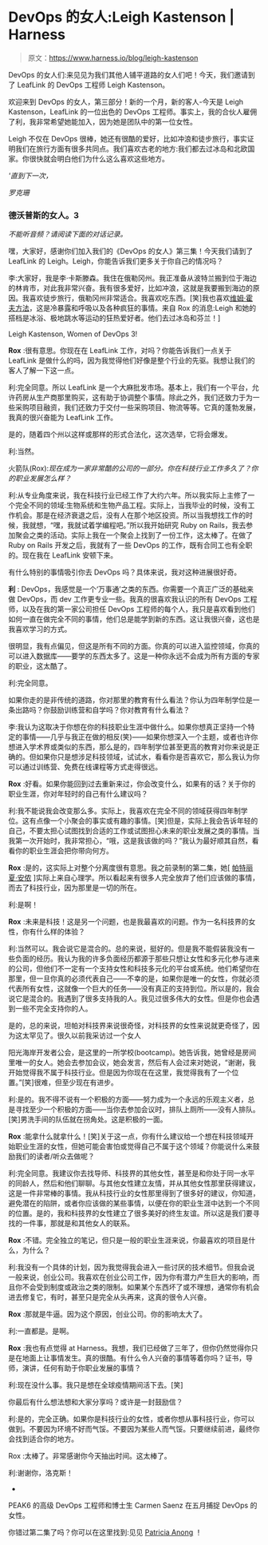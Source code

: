 # DevOps 的女人:Leigh Kastenson | Harness

> 原文：<https://www.harness.io/blog/leigh-kastenson>

DevOps 的女人们:来见见为我们其他人铺平道路的女人们吧！今天，我们邀请到了 LeafLink 的 DevOps 工程师 Leigh Kastenson。

欢迎来到 DevOps 的女人，第三部分！新的一个月，新的客人-今天是 Leigh Kastenson，LeafLink 的一位出色的 DevOps 工程师。事实上，我的合伙人雇佣了利，我非常希望她能加入，因为她是团队中的第一位女性。

Leigh 不仅在 DevOps 很棒，她还有很酷的爱好，比如冲浪和徒步旅行，事实证明我们在旅行方面有很多共同点。我们喜欢古老的地方:我们都去过冰岛和北欧国家。你很快就会明白他们为什么这么喜欢这些地方。

*'直到下一次，*

*罗克珊*

### 德沃普斯的女人。3

*不能听音频？请阅读下面的对话记录。*

嘿，大家好，感谢你们加入我们的《DevOps 的女人》第三集！今天我们请到了 LeafLink 的 Leigh。Leigh，你能告诉我们更多关于你自己的情况吗？

李:大家好，我是李·卡斯滕森。我住在俄勒冈州。我正准备从波特兰搬到位于海边的林肯市，对此我非常兴奋。我有很多爱好，比如冲浪，这就是我要搬到海边的原因。我喜欢徒步旅行，俄勒冈州非常适合。我喜欢吃东西。[笑]我也喜欢[维姆·霍夫方法](https://www.wimhofmethod.com/)，这是冷暴露和呼吸以及各种疯狂的事情。来自 Rox 的消息:Leigh 和她的搭档是冰浴、极地跳水等运动的狂热爱好者。他们去过冰岛和芬兰！]

Leigh Kastenson, Women of DevOps 3!

**Rox** :很有意思。你现在在 LeafLink 工作，对吗？你能告诉我们一点关于 LeafLink 是做什么的吗，因为我觉得他们好像是整个行业的先驱。我想让我们的客人了解一下这一点。

利:完全同意。所以 LeafLink 是一个大麻批发市场。基本上，我们有一个平台，允许药房从生产商那里购买，这有助于协调整个事情。除此之外，我们还致力于为一些采购项目融资，我们还致力于交付一些采购项目、物流等等。它真的蓬勃发展，我真的很兴奋能为 LeafLink 工作。

是的，随着四个州以这样或那样的形式合法化，这次选举，它将会爆发。

利:当然。

火箭队(Rox):*现在成为一家非常酷的公司的一部分。你在科技行业工作多久了？你的职业发展怎么样？*

利:从专业角度来说，我在科技行业已经工作了大约六年。所以我实际上主修了一个完全不同的领域:生物系统和生物产品工程。实际上，当我毕业的时候，没有工作机会。那是在经济衰退之后，没有人在那个地区投资。所以当我想找工作的时候，我就想，“嘿，我就试着学编程吧。”所以我开始研究 Ruby on Rails，我去参加聚会之类的活动。实际上我在一个聚会上找到了一份工作，这太棒了。在做了 Ruby on Rails 开发之后，我就有了一些 DevOps 的工作，既有合同工也有全职的。现在我在 LeafLink 安顿下来。

有什么特别的事情吸引你去 DevOps 吗？具体来说，我对这种进展很好奇。

**利** : DevOps，我感觉是一个‘万事通’之类的东西。你需要一个真正广泛的基础来做 DevOps，而 dev 工作更专业一些。我真的很喜欢我认识的所有 DevOps 工程师，以及在我的第一家公司担任 DevOps 工程师的每个人，我只是喜欢看到他们如何一直在做完全不同的事情，他们总是能学到新的东西。这让我很兴奋，这也是我喜欢学习的方式。

很明显，我有点偏见，但这是所有不同的方面。你真的可以进入监控领域，你真的可以进入数据库——要学的东西太多了。这是一种你永远不会成为所有方面的专家的职业，这太酷了。

利:完全同意。

如果你走的是非传统的道路，你对那里的教育有什么看法？你认为四年制学位是一条出路吗？你鼓励训练营和自学吗？你对教育有什么看法？

李:我认为这取决于你想在你的科技职业生涯中做什么。如果你想真正坚持一个特定的事情——几乎与我正在做的相反(笑)——如果你想深入一个主题，或者也许你想进入学术界或类似的东西，那么是的，四年制学位甚至更高的教育对你来说是正确的。但如果你只是想涉足科技领域，试试水，看看你是否喜欢它，那么我认为你可以通过训练营、免费在线课程等方式走得很远。

**Rox** :好看。如果你能回到过去重新来过，你会改变什么，如果有的话？关于你的职业生涯，你对年轻时的自己有什么建议吗？

利:我不能说我会改变那么多。实际上，我喜欢在完全不同的领域获得四年制学位。这有点像一个小聚会的事实或有趣的事情。[笑]但是，实际上我会告诉年轻的自己，不要太担心试图找到合适的工作或试图担心未来的职业发展之类的事情。当我第一次开始时，我非常担心，“哦，这是我该做的吗？”我认为最好顺其自然，看看你的职业生涯会把你带向何方。

**Rox** :是的，这实际上对整个分离度很有意思。我之前录制的第二集，她[ [帕特丽夏·安侬](https://harness.io/blog/patricia-anong/) ]实际上来自心理学。所以看起来有很多人完全放弃了他们应该做的事情，而去了科技行业，因为那里是一切的所在。

利:是啊！

**Rox** :未来是科技！这是另一个问题，也是我最喜欢的问题。作为一名科技界的女性，你有什么样的体验？

利:当然可以。我会说它是混合的。总的来说，挺好的。但是我不能假装我没有一些负面的经历。我认为我的许多负面经历都源于那些只想让女性和多元化参与进来的公司，但他们不一定有一个支持女性和科技多元化的平台或系统。他们希望你在那里，但一旦你真的必须代表自己——不幸的是，如果你是唯一的女性，你就必须代表所有女性，这就像一个巨大的任务——没有真正的支持到位。所以是的，我会说它是混合的。我遇到了很多支持我的人。我见过很多伟大的女性。但是你也会遇到一些不完全支持你的人。

是的，总的来说，坦帕对科技界来说很奇怪，对科技界的女性来说就更奇怪了，因为这太罕见了。很久以前我采访过一个女人

阳光海岸开发者公会，是这里的一所学校(bootcamp)。她告诉我，她曾经是房间里唯一的女人。她会去参加会议，她会发言，然后有人会过来对她说，“谢谢，我开始觉得我不属于科技行业。但是因为你现在在这里，我觉得我有了一个位置。”[笑]很难，但至少现在有进步。

利:是的。我不得不说有一个积极的方面——努力成为一个永远的乐观主义者，总是寻找至少一个积极的方面——当你去参加会议时，排队上厕所——没有人排队。[笑]男洗手间的队伍就在拐角处。这是积极的一面。

**Rox** :能拿什么就拿什么！[笑]关于这一点，你有什么建议给一个想在科技领域开始职业生涯的女性，但她可能会害怕或觉得自己不属于这个领域？你能说什么来鼓励我们的读者/听众去做呢？

利:完全同意。我建议你去找导师、科技界的其他女性，甚至是和你处于同一水平的同龄人，然后和他们聊聊。与其他女性建立友情，并从其他女性那里获得建议，这是一件非常棒的事情。我从科技行业的女性那里得到了很多好的建议，你知道，避免潜在的陷阱，或者你应该做的某些事情，以便在你的职业生涯中达到一个不同的位置。是的，我和科技界的女性建立了很多美好的终生友谊。所以这是我们要寻找的一件事，那就是和其他女人的联系。

**Rox** :不错。完全独立的笔记，但只是一般的职业生涯来说，你最喜欢的项目是什么，为什么？

利:我没有一个具体的计划，因为我觉得我会进入一些讨厌的技术细节。但我会说一般来说，创业公司。我喜欢在创业公司工作，因为你有潜力产生巨大的影响，而且你不会受到制度或政治之类的限制。如果某个东西坏了或不理想，通常你有机会进去修复它，有时，甚至只是完全从头再来，这真的很令人兴奋。

**Rox** :那就是牛逼。因为这个原因，创业公司。你的影响太大了。

利:一直都是。是啊。

**Rox** :我也有点觉得 at Harness。我想，我们已经做了三年了，但你仍然觉得你只是在地面上让事情发生。真的很酷。有什么令人兴奋的事情等着你吗？证书，导师，演讲，任何有助于你职业发展的事情？

利:现在没什么事。我只是想在全球疫情期间活下去。[笑]

你最后有什么想法想和大家分享吗？或许是一封鼓励信？

利:是的，完全正确。如果你是科技行业的女性，或者你想从事科技行业，你可以做到。不要因为环境不好而气馁。不要因为某些人而气馁。只要继续前进，最终你会找到适合你的地方。

Rox :太棒了。非常感谢你今天抽出时间。这太棒了。

利:谢谢你，洛克斯！

-

PEAK6 的高级 DevOps 工程师和博士生 Carmen Saenz 在五月捕捉 DevOps 的女性。

你错过第二集了吗？你可以在这里找到:见见 [Patricia Anong](https://harness.io/blog/patricia-anong/) ！
